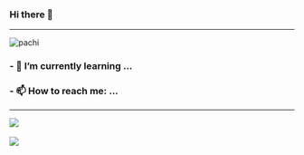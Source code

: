### Hi there 👋

<!--
**Sososoy/sososoy** is a ✨ _special_ ✨ repository because its `README.md` (this file) appears on your GitHub profile.

Here are some ideas to get you started:

- 🔭 I’m currently working on ...
- 🌱 I’m currently learning ...
- 👯 I’m looking to collaborate on ...
- 🤔 I’m looking for help with ...
- 💬 Ask me about ...
- 📫 How to reach me: ...
- 😄 Pronouns: ...
- ⚡ Fun fact: ...
-->

***

![pachi](https://user-images.githubusercontent.com/87933620/212531690-53fca300-88a4-4c4e-9731-16d6994a33fe.gif)

### - 🌱 I’m currently learning ...
<!-- <div align="center">
<img src="https://img.shields.io/badge/Python-#3776AB?style=flat&logo=Python&logoColor=white"/>
<img src="https://img.shields.io/badge/React-#61DAFB?style=flat&logo=React&logoColor=white"/>
</div> -->

### - 📫 How to reach me: ...
<!-- <div align="center">
<a href="https://www.instagram.com/no_ownership99/" target="_blank"><img src="https://img.shields.io/badge/Instagram-#E4405F?style=flat&logo=Instagram&logoColor=white"/></a>
<a href="https://sososoy.tistory.com/" target="_blank"><img src="https://img.shields.io/badge/Tistory-#000000?style=flat&logo=Tistory&logoColor=white"/></a>
</div> -->

***
<img src="https://github-readme-stats.vercel.app/api/top-langs/?username=sososoy&layout=compact"><br><br>
<img src="https://github-readme-stats.vercel.app/api?username=sososoy&show_icons=true">
